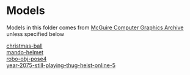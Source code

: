 # Models

Models in this folder comes from [McGuire Computer Graphics Archive](https://casual-effects.com/data/) unless specified below  

[christmas-ball](https://sketchfab.com/3d-models/christmas-ball-36868988285f4b60b3e389e1aa1bab3f)  
[mando-helmet](https://sketchfab.com/3d-models/mando-helmet-9da2e7fc67de443e95e190fc0c29f0c7)  
[robo-obj-pose4](https://sketchfab.com/3d-models/robo-obj-pose4-uaeYu2fwakD1e1bWp5Cxu3XAqrt)  
[year-2075-still-playing-thug-heist-online-5](https://sketchfab.com/3d-models/year-2075-still-playing-thug-heist-online-5-e805a81615e440a7804ea62685d0da5f)  